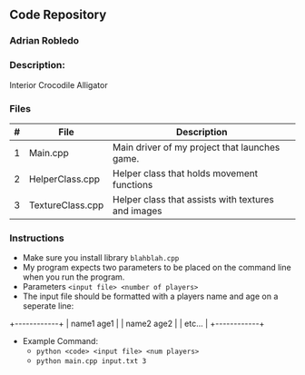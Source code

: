 ## Code Repository
### Adrian Robledo
### Description:

Interior Crocodile Alligator

### Files

|   #   | File             | Description                                        |
| :---: | ---------------- | -------------------------------------------------- |
|   1   | Main.cpp         | Main driver of my project that launches game.      |
|   2   | HelperClass.cpp  | Helper class that holds movement functions         |
|   3   | TextureClass.cpp | Helper class that assists with textures and images |

### Instructions

- Make sure you install library `blahblah.cpp`
- My program expects two parameters to be placed on the command line when you run the program.
- Parameters `<input file> <number of players>`
- The input file should be formatted with a players name and age on a seperate line:

+------------+
| name1 age1 |
| name2 age2 |
| etc...     |
+------------+

- Example Command:
    - `python <code> <input file> <num players>`
    - `python main.cpp input.txt 3`
